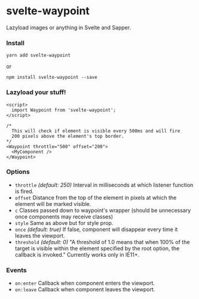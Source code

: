 # svelte-waypoint
Lazyload images or anything in Svelte and Sapper.

### Install

```
yarn add svelte-waypoint
```
or
```
npm install svelte-waypoint --save
```


### Lazyload your stuff!

```
<script>
  import Waypoint from 'svelte-waypoint';
</script>

/*
  This will check if element is visible every 500ms and will fire
  200 pixels above the element's top border. 
*/
<Waypoint throttle="500" offset="200">
  <MyComponent />
</Waypoint>
```

### Options
- `throttle` *(default: 250)* Interval in milliseconds at which listener function is fired.
- `offset` Distance from the top of the element in pixels at which the element will be marked visible.
- `c` Classes passed down to waypoint's wrapper (should be unnecessary once components may receive classes)
- `style` Same as above but for style prop.
- `once` *(default: true)* If false, component will disappear every time it leaves the viewport.
- `threshold` *(default: 0)* "A threshold of 1.0 means that when 100% of the target is visible within the element specified by the root option, the callback is invoked."
Currently works only in IE11+.

### Events
- `on:enter` Callback when component enters the viewport.
- `on:leave` Callback when component leaves the viewport.
